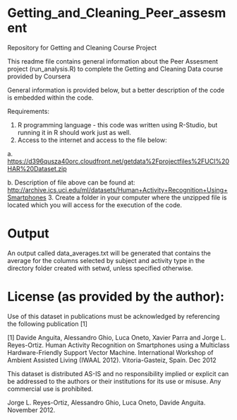 Getting_and_Cleaning_Peer_assesment
===================================

Repository for Getting and Cleaning Course Project

This readme file contains general information about the Peer Assesment project (run_analysis.R) to complete the Getting and Cleaning Data course provided by Coursera

General information is provided below, but a better description of the code is embedded within the code.

Requirements:

1. R programming language - this code was written using R-Studio, but running it in R should work just as well.
2. Access to the internet and access to the file below:

  a. https://d396qusza40orc.cloudfront.net/getdata%2Fprojectfiles%2FUCI%20HAR%20Dataset.zip 
 
  b. Description of file above can be found at: http://archive.ics.uci.edu/ml/datasets/Human+Activity+Recognition+Using+Smartphones 
3. Create a folder in your computer where the unzipped file is located which you will access for the execution of the code.

Output
=======
An output called data_averages.txt will be generated that contains the average for the columns selected by subject and activity type in the directory folder created with setwd, unless specified otherwise.

License (as provided by the author):
========
Use of this dataset in publications must be acknowledged by referencing the following publication [1] 

[1] Davide Anguita, Alessandro Ghio, Luca Oneto, Xavier Parra and Jorge L. Reyes-Ortiz. Human Activity Recognition on Smartphones using a Multiclass Hardware-Friendly Support Vector Machine. International Workshop of Ambient Assisted Living (IWAAL 2012). Vitoria-Gasteiz, Spain. Dec 2012

This dataset is distributed AS-IS and no responsibility implied or explicit can be addressed to the authors or their institutions for its use or misuse. Any commercial use is prohibited.

Jorge L. Reyes-Ortiz, Alessandro Ghio, Luca Oneto, Davide Anguita. November 2012.
  
